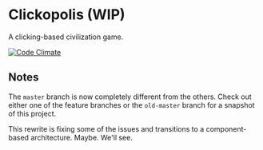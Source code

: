 # Clickopolis (WIP)
A clicking-based civilization game.

[![Code Climate](https://codeclimate.com/github/EmmaRamirez/Clickopolis/badges/gpa.svg)](https://codeclimate.com/github/EmmaRamirez/Clickopolis)

## Notes

The `master` branch is now completely different from the others. Check out either one of the feature branches or the `old-master` branch for a snapshot of this project.

This rewrite is fixing some of the issues and transitions to a component-based architecture. Maybe. We'll see.
